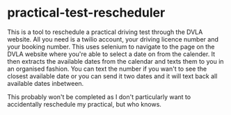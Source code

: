 # practical-test-rescheduler
This is a tool to reschedule a practical driving test through the DVLA website. 
All you need is a twilio account, your driving licence number and your booking number. 
This uses selenium to navigate to the page on the DVLA website where you're able to select a date
on from the calender. It then extracts the available dates from the calendar and texts them to you
in an organised fashion. You can text the number if you wan't to see the closest available date or
you can send it two dates and it will text back all available dates inbetween.


This probably won't be completed as I don't particularly want to accidentally reschedule my practical,
but who knows.
